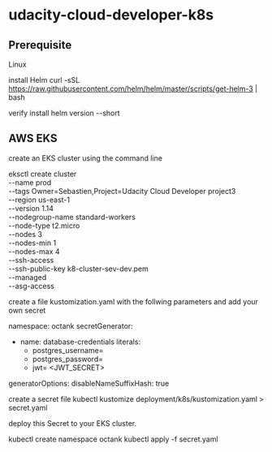 # udacity-cloud-developer-k8s

## Prerequisite

Linux

install Helm
curl -sSL https://raw.githubusercontent.com/helm/helm/master/scripts/get-helm-3 | bash

verify install helm version --short

## AWS EKS

create an EKS cluster using the command line

eksctl create cluster \
--name prod \
--tags Owner=Sebastien,Project=Udacity Cloud Developer project3 \
--region us-east-1 \
--version 1.14 \
--nodegroup-name standard-workers \
--node-type t2.micro \
--nodes 3 \
--nodes-min 1 \
--nodes-max 4 \
--ssh-access \
--ssh-public-key k8-cluster-sev-dev.pem \
--managed \
--asg-access

create a file kustomization.yaml with the follwing parameters and add your own secret

namespace: octank
secretGenerator:
- name: database-credentials
  literals:
  - postgres_username= <USERNAME>
  - postgres_password= <PASSWORD>
  - jwt= <JWT_SECRET>

generatorOptions:
  disableNameSuffixHash: true

create a secret file
kubectl kustomize deployment/k8s/kustomization.yaml > secret.yaml

deploy this Secret to your EKS cluster.


kubectl create namespace octank
kubectl apply -f secret.yaml
